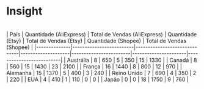# Insight
<br>
| País         | Quantidade (AliExpress) | Total de Vendas (AliExpress) | Quantidade (Etsy) | Total de Vendas (Etsy) | Quantidade (Shopee) | Total de Vendas (Shopee) |
|--------------|-------------------------|------------------------------|--------------------|------------------------|----------------------|--------------------------|
| Austrália    | 8                       | 650                          | 5                  | 350                    | 15                   | 1330                     |
| Canadá       | 8                       | 560                          | 15                 | 1430                   | 23                   | 2100                     |
| França       | 16                      | 1440                         | 8                  | 800                    | 12                   | 970                      |
| Alemanha     | 15                      | 1370                         | 5                  | 400                    | 3                    | 240                      |
| Reino Unido  | 7                       | 690                          | 4                  | 350                    | 2                    | 220                      |
| EUA          | 4                       | 410                          | 1                  | 110                    | 0                    | 0                        |
| Japão        | 0                       | 0                            | 18                 | 1750                   | 9                    | 760                      |


